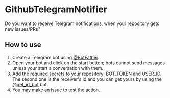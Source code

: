 # GithubTelegramNotifier
Do you want to receive Telegram notifications, when your repository gets new issues/PRs?

## How to use
1. Create a Telegram bot using [@BotFather](https://core.telegram.org/bots/features#botfather).
2. Open your bot and click on the start button; bots cannot send messages unless your start a conversation with them.
3. Add the required [secrets](https://docs.github.com/en/actions/security-guides/using-secrets-in-github-actions#creating-secrets-for-a-repository) to your repository: BOT_TOKEN and USER_ID. The second one is the receiver's id and you can get yours by using the [@get_id_bot](https://telegram.me/get_id_bot) bot.
4. You may make an issue to test the action.
